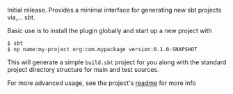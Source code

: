 Initial release. Provides a minimal interface for generating new sbt projects via,... sbt.

Basic use is to install the plugin globally and start up a new project with

    $ sbt
    $ np name:my-project org:com.mypackage version:0.1.0-SNAPSHOT

This will generate a simple `build.sbt` project for you along with the standard project directory structure for main and test sources.

For more advanced usage, see the project's [readme](https://github.com/softprops/np) for more info



